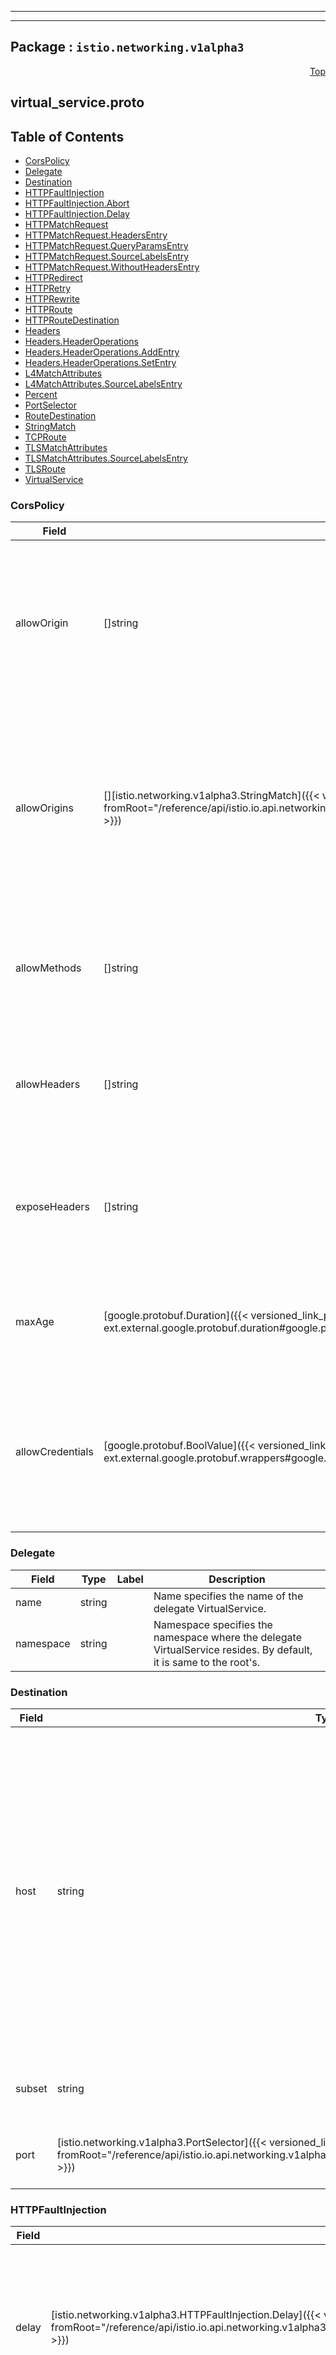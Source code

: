 
---

---

## Package : `istio.networking.v1alpha3`



<a name="top"></a>

<a name="API Reference for virtual_service.proto"></a>
<p align="right"><a href="#top">Top</a></p>

## virtual_service.proto


## Table of Contents
  - [CorsPolicy](#istio.networking.v1alpha3.CorsPolicy)
  - [Delegate](#istio.networking.v1alpha3.Delegate)
  - [Destination](#istio.networking.v1alpha3.Destination)
  - [HTTPFaultInjection](#istio.networking.v1alpha3.HTTPFaultInjection)
  - [HTTPFaultInjection.Abort](#istio.networking.v1alpha3.HTTPFaultInjection.Abort)
  - [HTTPFaultInjection.Delay](#istio.networking.v1alpha3.HTTPFaultInjection.Delay)
  - [HTTPMatchRequest](#istio.networking.v1alpha3.HTTPMatchRequest)
  - [HTTPMatchRequest.HeadersEntry](#istio.networking.v1alpha3.HTTPMatchRequest.HeadersEntry)
  - [HTTPMatchRequest.QueryParamsEntry](#istio.networking.v1alpha3.HTTPMatchRequest.QueryParamsEntry)
  - [HTTPMatchRequest.SourceLabelsEntry](#istio.networking.v1alpha3.HTTPMatchRequest.SourceLabelsEntry)
  - [HTTPMatchRequest.WithoutHeadersEntry](#istio.networking.v1alpha3.HTTPMatchRequest.WithoutHeadersEntry)
  - [HTTPRedirect](#istio.networking.v1alpha3.HTTPRedirect)
  - [HTTPRetry](#istio.networking.v1alpha3.HTTPRetry)
  - [HTTPRewrite](#istio.networking.v1alpha3.HTTPRewrite)
  - [HTTPRoute](#istio.networking.v1alpha3.HTTPRoute)
  - [HTTPRouteDestination](#istio.networking.v1alpha3.HTTPRouteDestination)
  - [Headers](#istio.networking.v1alpha3.Headers)
  - [Headers.HeaderOperations](#istio.networking.v1alpha3.Headers.HeaderOperations)
  - [Headers.HeaderOperations.AddEntry](#istio.networking.v1alpha3.Headers.HeaderOperations.AddEntry)
  - [Headers.HeaderOperations.SetEntry](#istio.networking.v1alpha3.Headers.HeaderOperations.SetEntry)
  - [L4MatchAttributes](#istio.networking.v1alpha3.L4MatchAttributes)
  - [L4MatchAttributes.SourceLabelsEntry](#istio.networking.v1alpha3.L4MatchAttributes.SourceLabelsEntry)
  - [Percent](#istio.networking.v1alpha3.Percent)
  - [PortSelector](#istio.networking.v1alpha3.PortSelector)
  - [RouteDestination](#istio.networking.v1alpha3.RouteDestination)
  - [StringMatch](#istio.networking.v1alpha3.StringMatch)
  - [TCPRoute](#istio.networking.v1alpha3.TCPRoute)
  - [TLSMatchAttributes](#istio.networking.v1alpha3.TLSMatchAttributes)
  - [TLSMatchAttributes.SourceLabelsEntry](#istio.networking.v1alpha3.TLSMatchAttributes.SourceLabelsEntry)
  - [TLSRoute](#istio.networking.v1alpha3.TLSRoute)
  - [VirtualService](#istio.networking.v1alpha3.VirtualService)







<a name="istio.networking.v1alpha3.CorsPolicy"></a>

### CorsPolicy



| Field | Type | Label | Description |
| ----- | ---- | ----- | ----------- |
| allowOrigin | []string | repeated | The list of origins that are allowed to perform CORS requests. The content will be serialized into the Access-Control-Allow-Origin header. Wildcard * will allow all origins. $hide_from_docs |
  | allowOrigins | [][istio.networking.v1alpha3.StringMatch]({{< versioned_link_path fromRoot="/reference/api/istio.io.api.networking.v1alpha3.virtual_service#istio.networking.v1alpha3.StringMatch" >}}) | repeated | String patterns that match allowed origins. An origin is allowed if any of the string matchers match. If a match is found, then the outgoing Access-Control-Allow-Origin would be set to the origin as provided by the client. |
  | allowMethods | []string | repeated | List of HTTP methods allowed to access the resource. The content will be serialized into the Access-Control-Allow-Methods header. |
  | allowHeaders | []string | repeated | List of HTTP headers that can be used when requesting the resource. Serialized to Access-Control-Allow-Headers header. |
  | exposeHeaders | []string | repeated | A list of HTTP headers that the browsers are allowed to access. Serialized into Access-Control-Expose-Headers header. |
  | maxAge | [google.protobuf.Duration]({{< versioned_link_path fromRoot="/reference/api/github.com.solo-io.protoc-gen-ext.external.google.protobuf.duration#google.protobuf.Duration" >}}) |  | Specifies how long the results of a preflight request can be cached. Translates to the `Access-Control-Max-Age` header. |
  | allowCredentials | [google.protobuf.BoolValue]({{< versioned_link_path fromRoot="/reference/api/github.com.solo-io.protoc-gen-ext.external.google.protobuf.wrappers#google.protobuf.BoolValue" >}}) |  | Indicates whether the caller is allowed to send the actual request (not the preflight) using credentials. Translates to `Access-Control-Allow-Credentials` header. |
  





<a name="istio.networking.v1alpha3.Delegate"></a>

### Delegate



| Field | Type | Label | Description |
| ----- | ---- | ----- | ----------- |
| name | string |  | Name specifies the name of the delegate VirtualService. |
  | namespace | string |  | Namespace specifies the namespace where the delegate VirtualService resides. By default, it is same to the root's. |
  





<a name="istio.networking.v1alpha3.Destination"></a>

### Destination



| Field | Type | Label | Description |
| ----- | ---- | ----- | ----------- |
| host | string |  | The name of a service from the service registry. Service names are looked up from the platform's service registry (e.g., Kubernetes services, Consul services, etc.) and from the hosts declared by [ServiceEntry](https://istio.io/docs/reference/config/networking/service-entry/#ServiceEntry). Traffic forwarded to destinations that are not found in either of the two, will be dropped.<br>*Note for Kubernetes users*: When short names are used (e.g. "reviews" instead of "reviews.default.svc.cluster.local"), Istio will interpret the short name based on the namespace of the rule, not the service. A rule in the "default" namespace containing a host "reviews will be interpreted as "reviews.default.svc.cluster.local", irrespective of the actual namespace associated with the reviews service. To avoid potential misconfiguration, it is recommended to always use fully qualified domain names over short names. |
  | subset | string |  | The name of a subset within the service. Applicable only to services within the mesh. The subset must be defined in a corresponding DestinationRule. |
  | port | [istio.networking.v1alpha3.PortSelector]({{< versioned_link_path fromRoot="/reference/api/istio.io.api.networking.v1alpha3.virtual_service#istio.networking.v1alpha3.PortSelector" >}}) |  | Specifies the port on the host that is being addressed. If a service exposes only a single port it is not required to explicitly select the port. |
  





<a name="istio.networking.v1alpha3.HTTPFaultInjection"></a>

### HTTPFaultInjection



| Field | Type | Label | Description |
| ----- | ---- | ----- | ----------- |
| delay | [istio.networking.v1alpha3.HTTPFaultInjection.Delay]({{< versioned_link_path fromRoot="/reference/api/istio.io.api.networking.v1alpha3.virtual_service#istio.networking.v1alpha3.HTTPFaultInjection.Delay" >}}) |  | Delay requests before forwarding, emulating various failures such as network issues, overloaded upstream service, etc. |
  | abort | [istio.networking.v1alpha3.HTTPFaultInjection.Abort]({{< versioned_link_path fromRoot="/reference/api/istio.io.api.networking.v1alpha3.virtual_service#istio.networking.v1alpha3.HTTPFaultInjection.Abort" >}}) |  | Abort Http request attempts and return error codes back to downstream service, giving the impression that the upstream service is faulty. |
  





<a name="istio.networking.v1alpha3.HTTPFaultInjection.Abort"></a>

### HTTPFaultInjection.Abort



| Field | Type | Label | Description |
| ----- | ---- | ----- | ----------- |
| httpStatus | int32 |  | HTTP status code to use to abort the Http request. |
  | grpcStatus | string |  | $hide_from_docs |
  | http2Error | string |  | $hide_from_docs |
  | percentage | [istio.networking.v1alpha3.Percent]({{< versioned_link_path fromRoot="/reference/api/istio.io.api.networking.v1alpha3.virtual_service#istio.networking.v1alpha3.Percent" >}}) |  | Percentage of requests to be aborted with the error code provided. |
  





<a name="istio.networking.v1alpha3.HTTPFaultInjection.Delay"></a>

### HTTPFaultInjection.Delay



| Field | Type | Label | Description |
| ----- | ---- | ----- | ----------- |
| percent | int32 |  | Percentage of requests on which the delay will be injected (0-100). Use of integer `percent` value is deprecated. Use the double `percentage` field instead. |
  | fixedDelay | [google.protobuf.Duration]({{< versioned_link_path fromRoot="/reference/api/github.com.solo-io.protoc-gen-ext.external.google.protobuf.duration#google.protobuf.Duration" >}}) |  | Add a fixed delay before forwarding the request. Format: 1h/1m/1s/1ms. MUST be >=1ms. |
  | exponentialDelay | [google.protobuf.Duration]({{< versioned_link_path fromRoot="/reference/api/github.com.solo-io.protoc-gen-ext.external.google.protobuf.duration#google.protobuf.Duration" >}}) |  | $hide_from_docs |
  | percentage | [istio.networking.v1alpha3.Percent]({{< versioned_link_path fromRoot="/reference/api/istio.io.api.networking.v1alpha3.virtual_service#istio.networking.v1alpha3.Percent" >}}) |  | Percentage of requests on which the delay will be injected. |
  





<a name="istio.networking.v1alpha3.HTTPMatchRequest"></a>

### HTTPMatchRequest



| Field | Type | Label | Description |
| ----- | ---- | ----- | ----------- |
| name | string |  | The name assigned to a match. The match's name will be concatenated with the parent route's name and will be logged in the access logs for requests matching this route. |
  | uri | [istio.networking.v1alpha3.StringMatch]({{< versioned_link_path fromRoot="/reference/api/istio.io.api.networking.v1alpha3.virtual_service#istio.networking.v1alpha3.StringMatch" >}}) |  | URI to match values are case-sensitive and formatted as follows:<br>- `exact: "value"` for exact string match<br>- `prefix: "value"` for prefix-based match<br>- `regex: "value"` for ECMAscript style regex-based match<br>**Note:** Case-insensitive matching could be enabled via the `ignore_uri_case` flag. |
  | scheme | [istio.networking.v1alpha3.StringMatch]({{< versioned_link_path fromRoot="/reference/api/istio.io.api.networking.v1alpha3.virtual_service#istio.networking.v1alpha3.StringMatch" >}}) |  | URI Scheme values are case-sensitive and formatted as follows:<br>- `exact: "value"` for exact string match<br>- `prefix: "value"` for prefix-based match<br>- `regex: "value"` for ECMAscript style regex-based match |
  | method | [istio.networking.v1alpha3.StringMatch]({{< versioned_link_path fromRoot="/reference/api/istio.io.api.networking.v1alpha3.virtual_service#istio.networking.v1alpha3.StringMatch" >}}) |  | HTTP Method values are case-sensitive and formatted as follows:<br>- `exact: "value"` for exact string match<br>- `prefix: "value"` for prefix-based match<br>- `regex: "value"` for ECMAscript style regex-based match |
  | authority | [istio.networking.v1alpha3.StringMatch]({{< versioned_link_path fromRoot="/reference/api/istio.io.api.networking.v1alpha3.virtual_service#istio.networking.v1alpha3.StringMatch" >}}) |  | HTTP Authority values are case-sensitive and formatted as follows:<br>- `exact: "value"` for exact string match<br>- `prefix: "value"` for prefix-based match<br>- `regex: "value"` for ECMAscript style regex-based match |
  | headers | [][istio.networking.v1alpha3.HTTPMatchRequest.HeadersEntry]({{< versioned_link_path fromRoot="/reference/api/istio.io.api.networking.v1alpha3.virtual_service#istio.networking.v1alpha3.HTTPMatchRequest.HeadersEntry" >}}) | repeated | The header keys must be lowercase and use hyphen as the separator, e.g. _x-request-id_.<br>Header values are case-sensitive and formatted as follows:<br>- `exact: "value"` for exact string match<br>- `prefix: "value"` for prefix-based match<br>- `regex: "value"` for ECMAscript style regex-based match<br>If the value is empty and only the name of header is specfied, presence of the header is checked. **Note:** The keys `uri`, `scheme`, `method`, and `authority` will be ignored. |
  | port | uint32 |  | Specifies the ports on the host that is being addressed. Many services only expose a single port or label ports with the protocols they support, in these cases it is not required to explicitly select the port. |
  | sourceLabels | [][istio.networking.v1alpha3.HTTPMatchRequest.SourceLabelsEntry]({{< versioned_link_path fromRoot="/reference/api/istio.io.api.networking.v1alpha3.virtual_service#istio.networking.v1alpha3.HTTPMatchRequest.SourceLabelsEntry" >}}) | repeated | One or more labels that constrain the applicability of a rule to workloads with the given labels. If the VirtualService has a list of gateways specified in the top-level `gateways` field, it must include the reserved gateway `mesh` for this field to be applicable. |
  | gateways | []string | repeated | Names of gateways where the rule should be applied. Gateway names in the top-level `gateways` field of the VirtualService (if any) are overridden. The gateway match is independent of sourceLabels. |
  | queryParams | [][istio.networking.v1alpha3.HTTPMatchRequest.QueryParamsEntry]({{< versioned_link_path fromRoot="/reference/api/istio.io.api.networking.v1alpha3.virtual_service#istio.networking.v1alpha3.HTTPMatchRequest.QueryParamsEntry" >}}) | repeated | Query parameters for matching.<br>Ex: - For a query parameter like "?key=true", the map key would be "key" and   the string match could be defined as `exact: "true"`. - For a query parameter like "?key", the map key would be "key" and the   string match could be defined as `exact: ""`. - For a query parameter like "?key=123", the map key would be "key" and the   string match could be defined as `regex: "\d+$"`. Note that this   configuration will only match values like "123" but not "a123" or "123a".<br>**Note:** `prefix` matching is currently not supported. |
  | ignoreUriCase | bool |  | Flag to specify whether the URI matching should be case-insensitive.<br>**Note:** The case will be ignored only in the case of `exact` and `prefix` URI matches. |
  | withoutHeaders | [][istio.networking.v1alpha3.HTTPMatchRequest.WithoutHeadersEntry]({{< versioned_link_path fromRoot="/reference/api/istio.io.api.networking.v1alpha3.virtual_service#istio.networking.v1alpha3.HTTPMatchRequest.WithoutHeadersEntry" >}}) | repeated | withoutHeader has the same syntax with the header, but has opposite meaning. If a header is matched with a matching rule among withoutHeader, the traffic becomes not matched one. |
  | sourceNamespace | string |  | Source namespace constraining the applicability of a rule to workloads in that namespace. If the VirtualService has a list of gateways specified in the top-level `gateways` field, it must include the reserved gateway `mesh` for this field to be applicable. |
  





<a name="istio.networking.v1alpha3.HTTPMatchRequest.HeadersEntry"></a>

### HTTPMatchRequest.HeadersEntry



| Field | Type | Label | Description |
| ----- | ---- | ----- | ----------- |
| key | string |  |  |
  | value | [istio.networking.v1alpha3.StringMatch]({{< versioned_link_path fromRoot="/reference/api/istio.io.api.networking.v1alpha3.virtual_service#istio.networking.v1alpha3.StringMatch" >}}) |  |  |
  





<a name="istio.networking.v1alpha3.HTTPMatchRequest.QueryParamsEntry"></a>

### HTTPMatchRequest.QueryParamsEntry



| Field | Type | Label | Description |
| ----- | ---- | ----- | ----------- |
| key | string |  |  |
  | value | [istio.networking.v1alpha3.StringMatch]({{< versioned_link_path fromRoot="/reference/api/istio.io.api.networking.v1alpha3.virtual_service#istio.networking.v1alpha3.StringMatch" >}}) |  |  |
  





<a name="istio.networking.v1alpha3.HTTPMatchRequest.SourceLabelsEntry"></a>

### HTTPMatchRequest.SourceLabelsEntry



| Field | Type | Label | Description |
| ----- | ---- | ----- | ----------- |
| key | string |  |  |
  | value | string |  |  |
  





<a name="istio.networking.v1alpha3.HTTPMatchRequest.WithoutHeadersEntry"></a>

### HTTPMatchRequest.WithoutHeadersEntry



| Field | Type | Label | Description |
| ----- | ---- | ----- | ----------- |
| key | string |  |  |
  | value | [istio.networking.v1alpha3.StringMatch]({{< versioned_link_path fromRoot="/reference/api/istio.io.api.networking.v1alpha3.virtual_service#istio.networking.v1alpha3.StringMatch" >}}) |  |  |
  





<a name="istio.networking.v1alpha3.HTTPRedirect"></a>

### HTTPRedirect



| Field | Type | Label | Description |
| ----- | ---- | ----- | ----------- |
| uri | string |  | On a redirect, overwrite the Path portion of the URL with this value. Note that the entire path will be replaced, irrespective of the request URI being matched as an exact path or prefix. |
  | authority | string |  | On a redirect, overwrite the Authority/Host portion of the URL with this value. |
  | redirectCode | uint32 |  | On a redirect, Specifies the HTTP status code to use in the redirect response. The default response code is MOVED_PERMANENTLY (301). |
  





<a name="istio.networking.v1alpha3.HTTPRetry"></a>

### HTTPRetry



| Field | Type | Label | Description |
| ----- | ---- | ----- | ----------- |
| attempts | int32 |  | Number of retries to be allowed for a given request. The interval between retries will be determined automatically (25ms+). When request  `timeout` of the [HTTP route](https://istio.io/docs/reference/config/networking/virtual-service/#HTTPRoute)  or `per_try_timeout` is configured, the actual number of retries attempted also depends on the specified request `timeout` and `per_try_timeout` values. |
  | perTryTimeout | [google.protobuf.Duration]({{< versioned_link_path fromRoot="/reference/api/github.com.solo-io.protoc-gen-ext.external.google.protobuf.duration#google.protobuf.Duration" >}}) |  | Timeout per retry attempt for a given request. format: 1h/1m/1s/1ms. MUST BE >=1ms. Default is same value as request  `timeout` of the [HTTP route](https://istio.io/docs/reference/config/networking/virtual-service/#HTTPRoute),  which means no timeout. |
  | retryOn | string |  | Specifies the conditions under which retry takes place. One or more policies can be specified using a ‘,’ delimited list. See the [retry policies](https://www.envoyproxy.io/docs/envoy/latest/configuration/http/http_filters/router_filter#x-envoy-retry-on) and [gRPC retry policies](https://www.envoyproxy.io/docs/envoy/latest/configuration/http/http_filters/router_filter#x-envoy-retry-grpc-on) for more details. |
  | retryRemoteLocalities | [google.protobuf.BoolValue]({{< versioned_link_path fromRoot="/reference/api/github.com.solo-io.protoc-gen-ext.external.google.protobuf.wrappers#google.protobuf.BoolValue" >}}) |  | Flag to specify whether the retries should retry to other localities. See the [retry plugin configuration](https://www.envoyproxy.io/docs/envoy/latest/intro/arch_overview/http/http_connection_management#retry-plugin-configuration) for more details. |
  





<a name="istio.networking.v1alpha3.HTTPRewrite"></a>

### HTTPRewrite



| Field | Type | Label | Description |
| ----- | ---- | ----- | ----------- |
| uri | string |  | rewrite the path (or the prefix) portion of the URI with this value. If the original URI was matched based on prefix, the value provided in this field will replace the corresponding matched prefix. |
  | authority | string |  | rewrite the Authority/Host header with this value. |
  





<a name="istio.networking.v1alpha3.HTTPRoute"></a>

### HTTPRoute



| Field | Type | Label | Description |
| ----- | ---- | ----- | ----------- |
| name | string |  | The name assigned to the route for debugging purposes. The route's name will be concatenated with the match's name and will be logged in the access logs for requests matching this route/match. |
  | match | [][istio.networking.v1alpha3.HTTPMatchRequest]({{< versioned_link_path fromRoot="/reference/api/istio.io.api.networking.v1alpha3.virtual_service#istio.networking.v1alpha3.HTTPMatchRequest" >}}) | repeated | Match conditions to be satisfied for the rule to be activated. All conditions inside a single match block have AND semantics, while the list of match blocks have OR semantics. The rule is matched if any one of the match blocks succeed. |
  | route | [][istio.networking.v1alpha3.HTTPRouteDestination]({{< versioned_link_path fromRoot="/reference/api/istio.io.api.networking.v1alpha3.virtual_service#istio.networking.v1alpha3.HTTPRouteDestination" >}}) | repeated | A HTTP rule can either redirect or forward (default) traffic. The forwarding target can be one of several versions of a service (see glossary in beginning of document). Weights associated with the service version determine the proportion of traffic it receives. |
  | redirect | [istio.networking.v1alpha3.HTTPRedirect]({{< versioned_link_path fromRoot="/reference/api/istio.io.api.networking.v1alpha3.virtual_service#istio.networking.v1alpha3.HTTPRedirect" >}}) |  | A HTTP rule can either redirect or forward (default) traffic. If traffic passthrough option is specified in the rule, route/redirect will be ignored. The redirect primitive can be used to send a HTTP 301 redirect to a different URI or Authority. |
  | delegate | [istio.networking.v1alpha3.Delegate]({{< versioned_link_path fromRoot="/reference/api/istio.io.api.networking.v1alpha3.virtual_service#istio.networking.v1alpha3.Delegate" >}}) |  | Delegate is used to specify the particular VirtualService which can be used to define delegate HTTPRoute. It can be set only when `Route` and `Redirect` are empty, and the route rules of the delegate VirtualService will be merged with that in the current one. **NOTE**:    1. Only one level delegation is supported.    2. The delegate's HTTPMatchRequest must be a strict subset of the root's,       otherwise there is a conflict and the HTTPRoute will not take effect. |
  | rewrite | [istio.networking.v1alpha3.HTTPRewrite]({{< versioned_link_path fromRoot="/reference/api/istio.io.api.networking.v1alpha3.virtual_service#istio.networking.v1alpha3.HTTPRewrite" >}}) |  | Rewrite HTTP URIs and Authority headers. Rewrite cannot be used with Redirect primitive. Rewrite will be performed before forwarding. |
  | timeout | [google.protobuf.Duration]({{< versioned_link_path fromRoot="/reference/api/github.com.solo-io.protoc-gen-ext.external.google.protobuf.duration#google.protobuf.Duration" >}}) |  | Timeout for HTTP requests, default is disabled. |
  | retries | [istio.networking.v1alpha3.HTTPRetry]({{< versioned_link_path fromRoot="/reference/api/istio.io.api.networking.v1alpha3.virtual_service#istio.networking.v1alpha3.HTTPRetry" >}}) |  | Retry policy for HTTP requests. |
  | fault | [istio.networking.v1alpha3.HTTPFaultInjection]({{< versioned_link_path fromRoot="/reference/api/istio.io.api.networking.v1alpha3.virtual_service#istio.networking.v1alpha3.HTTPFaultInjection" >}}) |  | Fault injection policy to apply on HTTP traffic at the client side. Note that timeouts or retries will not be enabled when faults are enabled on the client side. |
  | mirror | [istio.networking.v1alpha3.Destination]({{< versioned_link_path fromRoot="/reference/api/istio.io.api.networking.v1alpha3.virtual_service#istio.networking.v1alpha3.Destination" >}}) |  | Mirror HTTP traffic to a another destination in addition to forwarding the requests to the intended destination. Mirrored traffic is on a best effort basis where the sidecar/gateway will not wait for the mirrored cluster to respond before returning the response from the original destination.  Statistics will be generated for the mirrored destination. |
  | mirrorPercent | [google.protobuf.UInt32Value]({{< versioned_link_path fromRoot="/reference/api/github.com.solo-io.protoc-gen-ext.external.google.protobuf.wrappers#google.protobuf.UInt32Value" >}}) |  | Percentage of the traffic to be mirrored by the `mirror` field. Use of integer `mirror_percent` value is deprecated. Use the double `mirror_percentage` field instead |
  | mirrorPercentage | [istio.networking.v1alpha3.Percent]({{< versioned_link_path fromRoot="/reference/api/istio.io.api.networking.v1alpha3.virtual_service#istio.networking.v1alpha3.Percent" >}}) |  | Percentage of the traffic to be mirrored by the `mirror` field. If this field is absent, all the traffic (100%) will be mirrored. Max value is 100. |
  | corsPolicy | [istio.networking.v1alpha3.CorsPolicy]({{< versioned_link_path fromRoot="/reference/api/istio.io.api.networking.v1alpha3.virtual_service#istio.networking.v1alpha3.CorsPolicy" >}}) |  | Cross-Origin Resource Sharing policy (CORS). Refer to [CORS](https://developer.mozilla.org/en-US/docs/Web/HTTP/CORS) for further details about cross origin resource sharing. |
  | headers | [istio.networking.v1alpha3.Headers]({{< versioned_link_path fromRoot="/reference/api/istio.io.api.networking.v1alpha3.virtual_service#istio.networking.v1alpha3.Headers" >}}) |  | Header manipulation rules |
  





<a name="istio.networking.v1alpha3.HTTPRouteDestination"></a>

### HTTPRouteDestination



| Field | Type | Label | Description |
| ----- | ---- | ----- | ----------- |
| destination | [istio.networking.v1alpha3.Destination]({{< versioned_link_path fromRoot="/reference/api/istio.io.api.networking.v1alpha3.virtual_service#istio.networking.v1alpha3.Destination" >}}) |  | Destination uniquely identifies the instances of a service to which the request/connection should be forwarded to. |
  | weight | int32 |  | The proportion of traffic to be forwarded to the service version. (0-100). Sum of weights across destinations SHOULD BE == 100. If there is only one destination in a rule, the weight value is assumed to be 100. |
  | headers | [istio.networking.v1alpha3.Headers]({{< versioned_link_path fromRoot="/reference/api/istio.io.api.networking.v1alpha3.virtual_service#istio.networking.v1alpha3.Headers" >}}) |  | Header manipulation rules |
  





<a name="istio.networking.v1alpha3.Headers"></a>

### Headers



| Field | Type | Label | Description |
| ----- | ---- | ----- | ----------- |
| request | [istio.networking.v1alpha3.Headers.HeaderOperations]({{< versioned_link_path fromRoot="/reference/api/istio.io.api.networking.v1alpha3.virtual_service#istio.networking.v1alpha3.Headers.HeaderOperations" >}}) |  | Header manipulation rules to apply before forwarding a request to the destination service |
  | response | [istio.networking.v1alpha3.Headers.HeaderOperations]({{< versioned_link_path fromRoot="/reference/api/istio.io.api.networking.v1alpha3.virtual_service#istio.networking.v1alpha3.Headers.HeaderOperations" >}}) |  | Header manipulation rules to apply before returning a response to the caller |
  





<a name="istio.networking.v1alpha3.Headers.HeaderOperations"></a>

### Headers.HeaderOperations



| Field | Type | Label | Description |
| ----- | ---- | ----- | ----------- |
| set | [][istio.networking.v1alpha3.Headers.HeaderOperations.SetEntry]({{< versioned_link_path fromRoot="/reference/api/istio.io.api.networking.v1alpha3.virtual_service#istio.networking.v1alpha3.Headers.HeaderOperations.SetEntry" >}}) | repeated | Overwrite the headers specified by key with the given values |
  | add | [][istio.networking.v1alpha3.Headers.HeaderOperations.AddEntry]({{< versioned_link_path fromRoot="/reference/api/istio.io.api.networking.v1alpha3.virtual_service#istio.networking.v1alpha3.Headers.HeaderOperations.AddEntry" >}}) | repeated | Append the given values to the headers specified by keys (will create a comma-separated list of values) |
  | remove | []string | repeated | Remove a the specified headers |
  





<a name="istio.networking.v1alpha3.Headers.HeaderOperations.AddEntry"></a>

### Headers.HeaderOperations.AddEntry



| Field | Type | Label | Description |
| ----- | ---- | ----- | ----------- |
| key | string |  |  |
  | value | string |  |  |
  





<a name="istio.networking.v1alpha3.Headers.HeaderOperations.SetEntry"></a>

### Headers.HeaderOperations.SetEntry



| Field | Type | Label | Description |
| ----- | ---- | ----- | ----------- |
| key | string |  |  |
  | value | string |  |  |
  





<a name="istio.networking.v1alpha3.L4MatchAttributes"></a>

### L4MatchAttributes



| Field | Type | Label | Description |
| ----- | ---- | ----- | ----------- |
| destinationSubnets | []string | repeated | IPv4 or IPv6 ip addresses of destination with optional subnet.  E.g., a.b.c.d/xx form or just a.b.c.d. |
  | port | uint32 |  | Specifies the port on the host that is being addressed. Many services only expose a single port or label ports with the protocols they support, in these cases it is not required to explicitly select the port. |
  | sourceSubnet | string |  | IPv4 or IPv6 ip address of source with optional subnet. E.g., a.b.c.d/xx form or just a.b.c.d $hide_from_docs |
  | sourceLabels | [][istio.networking.v1alpha3.L4MatchAttributes.SourceLabelsEntry]({{< versioned_link_path fromRoot="/reference/api/istio.io.api.networking.v1alpha3.virtual_service#istio.networking.v1alpha3.L4MatchAttributes.SourceLabelsEntry" >}}) | repeated | One or more labels that constrain the applicability of a rule to workloads with the given labels. If the VirtualService has a list of gateways specified in the top-level `gateways` field, it should include the reserved gateway `mesh` in order for this field to be applicable. |
  | gateways | []string | repeated | Names of gateways where the rule should be applied. Gateway names in the top-level `gateways` field of the VirtualService (if any) are overridden. The gateway match is independent of sourceLabels. |
  | sourceNamespace | string |  | Source namespace constraining the applicability of a rule to workloads in that namespace. If the VirtualService has a list of gateways specified in the top-level `gateways` field, it must include the reserved gateway `mesh` for this field to be applicable. |
  





<a name="istio.networking.v1alpha3.L4MatchAttributes.SourceLabelsEntry"></a>

### L4MatchAttributes.SourceLabelsEntry



| Field | Type | Label | Description |
| ----- | ---- | ----- | ----------- |
| key | string |  |  |
  | value | string |  |  |
  





<a name="istio.networking.v1alpha3.Percent"></a>

### Percent



| Field | Type | Label | Description |
| ----- | ---- | ----- | ----------- |
| value | double |  |  |
  





<a name="istio.networking.v1alpha3.PortSelector"></a>

### PortSelector



| Field | Type | Label | Description |
| ----- | ---- | ----- | ----------- |
| number | uint32 |  | Valid port number |
  





<a name="istio.networking.v1alpha3.RouteDestination"></a>

### RouteDestination



| Field | Type | Label | Description |
| ----- | ---- | ----- | ----------- |
| destination | [istio.networking.v1alpha3.Destination]({{< versioned_link_path fromRoot="/reference/api/istio.io.api.networking.v1alpha3.virtual_service#istio.networking.v1alpha3.Destination" >}}) |  | Destination uniquely identifies the instances of a service to which the request/connection should be forwarded to. |
  | weight | int32 |  | The proportion of traffic to be forwarded to the service version. If there is only one destination in a rule, all traffic will be routed to it irrespective of the weight. |
  





<a name="istio.networking.v1alpha3.StringMatch"></a>

### StringMatch



| Field | Type | Label | Description |
| ----- | ---- | ----- | ----------- |
| exact | string |  | exact string match |
  | prefix | string |  | prefix-based match |
  | regex | string |  | RE2 style regex-based match (https://github.com/google/re2/wiki/Syntax). |
  





<a name="istio.networking.v1alpha3.TCPRoute"></a>

### TCPRoute



| Field | Type | Label | Description |
| ----- | ---- | ----- | ----------- |
| match | [][istio.networking.v1alpha3.L4MatchAttributes]({{< versioned_link_path fromRoot="/reference/api/istio.io.api.networking.v1alpha3.virtual_service#istio.networking.v1alpha3.L4MatchAttributes" >}}) | repeated | Match conditions to be satisfied for the rule to be activated. All conditions inside a single match block have AND semantics, while the list of match blocks have OR semantics. The rule is matched if any one of the match blocks succeed. |
  | route | [][istio.networking.v1alpha3.RouteDestination]({{< versioned_link_path fromRoot="/reference/api/istio.io.api.networking.v1alpha3.virtual_service#istio.networking.v1alpha3.RouteDestination" >}}) | repeated | The destination to which the connection should be forwarded to. |
  





<a name="istio.networking.v1alpha3.TLSMatchAttributes"></a>

### TLSMatchAttributes



| Field | Type | Label | Description |
| ----- | ---- | ----- | ----------- |
| sniHosts | []string | repeated | SNI (server name indicator) to match on. Wildcard prefixes can be used in the SNI value, e.g., *.com will match foo.example.com as well as example.com. An SNI value must be a subset (i.e., fall within the domain) of the corresponding virtual serivce's hosts. |
  | destinationSubnets | []string | repeated | IPv4 or IPv6 ip addresses of destination with optional subnet.  E.g., a.b.c.d/xx form or just a.b.c.d. |
  | port | uint32 |  | Specifies the port on the host that is being addressed. Many services only expose a single port or label ports with the protocols they support, in these cases it is not required to explicitly select the port. |
  | sourceLabels | [][istio.networking.v1alpha3.TLSMatchAttributes.SourceLabelsEntry]({{< versioned_link_path fromRoot="/reference/api/istio.io.api.networking.v1alpha3.virtual_service#istio.networking.v1alpha3.TLSMatchAttributes.SourceLabelsEntry" >}}) | repeated | One or more labels that constrain the applicability of a rule to workloads with the given labels. If the VirtualService has a list of gateways specified in the top-level `gateways` field, it should include the reserved gateway `mesh` in order for this field to be applicable. |
  | gateways | []string | repeated | Names of gateways where the rule should be applied. Gateway names in the top-level `gateways` field of the VirtualService (if any) are overridden. The gateway match is independent of sourceLabels. |
  | sourceNamespace | string |  | Source namespace constraining the applicability of a rule to workloads in that namespace. If the VirtualService has a list of gateways specified in the top-level `gateways` field, it must include the reserved gateway `mesh` for this field to be applicable. |
  





<a name="istio.networking.v1alpha3.TLSMatchAttributes.SourceLabelsEntry"></a>

### TLSMatchAttributes.SourceLabelsEntry



| Field | Type | Label | Description |
| ----- | ---- | ----- | ----------- |
| key | string |  |  |
  | value | string |  |  |
  





<a name="istio.networking.v1alpha3.TLSRoute"></a>

### TLSRoute



| Field | Type | Label | Description |
| ----- | ---- | ----- | ----------- |
| match | [][istio.networking.v1alpha3.TLSMatchAttributes]({{< versioned_link_path fromRoot="/reference/api/istio.io.api.networking.v1alpha3.virtual_service#istio.networking.v1alpha3.TLSMatchAttributes" >}}) | repeated | Match conditions to be satisfied for the rule to be activated. All conditions inside a single match block have AND semantics, while the list of match blocks have OR semantics. The rule is matched if any one of the match blocks succeed. |
  | route | [][istio.networking.v1alpha3.RouteDestination]({{< versioned_link_path fromRoot="/reference/api/istio.io.api.networking.v1alpha3.virtual_service#istio.networking.v1alpha3.RouteDestination" >}}) | repeated | The destination to which the connection should be forwarded to. |
  





<a name="istio.networking.v1alpha3.VirtualService"></a>

### VirtualService



| Field | Type | Label | Description |
| ----- | ---- | ----- | ----------- |
| hosts | []string | repeated | The destination hosts to which traffic is being sent. Could be a DNS name with wildcard prefix or an IP address.  Depending on the platform, short-names can also be used instead of a FQDN (i.e. has no dots in the name). In such a scenario, the FQDN of the host would be derived based on the underlying platform.<br>A single VirtualService can be used to describe all the traffic properties of the corresponding hosts, including those for multiple HTTP and TCP ports. Alternatively, the traffic properties of a host can be defined using more than one VirtualService, with certain caveats. Refer to the [Operations Guide](https://istio.io/docs/ops/best-practices/traffic-management/#split-virtual-services) for details.<br>*Note for Kubernetes users*: When short names are used (e.g. "reviews" instead of "reviews.default.svc.cluster.local"), Istio will interpret the short name based on the namespace of the rule, not the service. A rule in the "default" namespace containing a host "reviews" will be interpreted as "reviews.default.svc.cluster.local", irrespective of the actual namespace associated with the reviews service. _To avoid potential misconfigurations, it is recommended to always use fully qualified domain names over short names._<br>The hosts field applies to both HTTP and TCP services. Service inside the mesh, i.e., those found in the service registry, must always be referred to using their alphanumeric names. IP addresses are allowed only for services defined via the Gateway.<br>*Note*: It must be empty for a delegate VirtualService. |
  | gateways | []string | repeated | The names of gateways and sidecars that should apply these routes. Gateways in other namespaces may be referred to by `<gateway namespace>/<gateway name>`; specifying a gateway with no namespace qualifier is the same as specifying the VirtualService's namespace. A single VirtualService is used for sidecars inside the mesh as well as for one or more gateways. The selection condition imposed by this field can be overridden using the source field in the match conditions of protocol-specific routes. The reserved word `mesh` is used to imply all the sidecars in the mesh. When this field is omitted, the default gateway (`mesh`) will be used, which would apply the rule to all sidecars in the mesh. If a list of gateway names is provided, the rules will apply only to the gateways. To apply the rules to both gateways and sidecars, specify `mesh` as one of the gateway names. |
  | http | [][istio.networking.v1alpha3.HTTPRoute]({{< versioned_link_path fromRoot="/reference/api/istio.io.api.networking.v1alpha3.virtual_service#istio.networking.v1alpha3.HTTPRoute" >}}) | repeated | An ordered list of route rules for HTTP traffic. HTTP routes will be applied to platform service ports named 'http-*'/'http2-*'/'grpc-*', gateway ports with protocol HTTP/HTTP2/GRPC/ TLS-terminated-HTTPS and service entry ports using HTTP/HTTP2/GRPC protocols.  The first rule matching an incoming request is used. |
  | tls | [][istio.networking.v1alpha3.TLSRoute]({{< versioned_link_path fromRoot="/reference/api/istio.io.api.networking.v1alpha3.virtual_service#istio.networking.v1alpha3.TLSRoute" >}}) | repeated | An ordered list of route rule for non-terminated TLS & HTTPS traffic. Routing is typically performed using the SNI value presented by the ClientHello message. TLS routes will be applied to platform service ports named 'https-*', 'tls-*', unterminated gateway ports using HTTPS/TLS protocols (i.e. with "passthrough" TLS mode) and service entry ports using HTTPS/TLS protocols.  The first rule matching an incoming request is used.  NOTE: Traffic 'https-*' or 'tls-*' ports without associated virtual service will be treated as opaque TCP traffic. |
  | tcp | [][istio.networking.v1alpha3.TCPRoute]({{< versioned_link_path fromRoot="/reference/api/istio.io.api.networking.v1alpha3.virtual_service#istio.networking.v1alpha3.TCPRoute" >}}) | repeated | An ordered list of route rules for opaque TCP traffic. TCP routes will be applied to any port that is not a HTTP or TLS port. The first rule matching an incoming request is used. |
  | exportTo | []string | repeated | A list of namespaces to which this virtual service is exported. Exporting a virtual service allows it to be used by sidecars and gateways defined in other namespaces. This feature provides a mechanism for service owners and mesh administrators to control the visibility of virtual services across namespace boundaries.<br>If no namespaces are specified then the virtual service is exported to all namespaces by default.<br>The value "." is reserved and defines an export to the same namespace that the virtual service is declared in. Similarly the value "*" is reserved and defines an export to all namespaces.<br>NOTE: in the current release, the `exportTo` value is restricted to "." or "*" (i.e., the current namespace or all namespaces). |
  




 <!-- end messages -->

 <!-- end enums -->

 <!-- end HasExtensions -->

 <!-- end services -->

